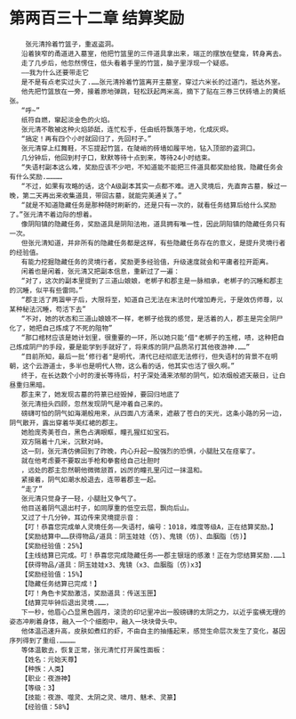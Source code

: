 # 第两百三十二章 结算奖励
        张元清拎着竹篮子，重返盗洞。
       沿着狭窄的甬道进入墓室，他把竹篮里的三件道具拿出来，端正的摆放在壁龛，转身离去。
       走了几步后，他忽然愣住，低头看着手里的竹篮，脑子里浮现一个疑惑。
       ——我为什么还要带走它
       是不是有点老实过头了.……张元清拎着竹篮离开主墓室，穿过六米长的过道门，抵达外室。
       他先把竹篮放在一旁，接着原地弹跳，轻松跃起两米高，摘下了贴在三券三伏砖墙上的黄纸张。
       “呼~”
       纸符自燃，窜起淡金色的火焰。
       张元清不敢被这种火焰舔舐，连忙松手，任由纸符飘落于地，化成灰烬。
       “搞定！再有四个小时就回归了，先回村子。”
       张元清穿上红舞鞋，不忘提起竹篮，在陡峭的砖墙如履平地，钻入顶部的盗洞口。
       几分钟后，他回到村子口，默默等待十点到来，等待24小时结束。
       “失语村副本这么难，奖励应该不少吧，不知道能不能把三件道具都奖励给我，隐藏任务会有什么奖励.…………
       “不过，如果有攻略的话，这个A级副本其实一点都不难。进入灵境后，先直奔古墓，躲过一晚，第二天再出来收集道具，带回古墓，就能完美通关了。”
       “就是不知道隐藏任务是那种随时刷新的，还是只有一次的，就看任务结算后给什么奖励了。”张元清不着边际的想着。
       像阴阳镇的隐藏任务，奖励道具是阴阳法袍，道具拥有唯一性，因此阴阳镇的隐藏任务只有一次。
       但张元清知道，并非所有的隐藏任务都是这样，有些隐藏任务存在的意义，是提升灵境行者的经验值。
       有能力挖掘隐藏任务的灵境行者，奖励更多经验值，升级速度就会和平庸者拉开距离。
       闲着也是闲着，张元清又把副本信息，重新过了一遍：
       “对了，这次的副本里提到了三道山娘娘，老梆子和郡主是一脉相承，老梆子的沉睡和郡主的沉睡，似平有些雷同。”
       “郡主活了两涸甲子后，大限将至，知道自己无法在末法时代增加寿元，于是效仿师尊，以某种秘法沉睡，苟活下去”
       “不对，她的状态和三道山娘娘不一样，老梆子给我的感觉，是活着的人，郡主是完全阴尸化了，她把自己炼成了不死的阻物”
       “那口棺材应该是她计划里，很重要的一环，所以她只能‘借"老梆子的玉棺，啧，这种把自己炼成阴尸的手段，要是能学到手就好了，将来炼的阴尸品质吊打其他夜游神.……”
       “目前所知，最后一批‘修行者"是明代，清代已经彻底无法修行，但失语村的背景不在明朝，这个云游道士，多半也是明代人物，这么看的话，他其实也活了很久啊。”
       终于，在长达数个小时的漫长等待后，村子深处涌来浓郁的阴气，如浓烟般遮天蔽日，让白昼重归黑暗。
       郡主来了，她发现古墓的符篆已经毁掉，要回归地底了
       张元清扭头四顾，忽然发现阴气是冲着自己来的。
       磅礴可怕的阴气如海潮般用来，从四面八方涌来，遮蔽了苍白的天光，这条小路的另一边，阴气散开，露出穿着华美红裙的郡主。
       她脸庞秀美苍白，黑色占满眼眶，瞳孔猩红如宝石。
       双方隔着十几米，沉默对峙。
       这一刻，张元清仿佛回到了昨晚，内心升起一股强烈的恐惧，小腿肚又在痉挛了。
       就在他考虑要不要取出手枪和拳套给自己壮胆时
       ，远处的郡主忽然朝他微微颔首，凶厉的瞳孔里闪过一抹温和。
       紧接着，阴气如潮水般退去，连带着郡主一起。
       “走了”
       张元清只觉身子一轻，小腿肚又争气了。
       他目送着阴气退出村子，如同厚重的低空云层，飘向后山。
       又过了十几分钟，耳边传来灵境提示音：
       【叮！恭喜您完成单人灵境任务――失语村，编号：1018，难度等级A，正在结算奖励。】
       【奖励结算中……获得物品/道具：阴玉娃娃（仿)、鬼镜（仿)、血胭脂〔仿)】
       【奖励经验值：25%】
       【主线结算已完成。叮！恭喜您完成隐藏任务―一郡主银瑶的感激！正在为您结算奖励.……1
       【获得物品/道具：阴玉娃娃x3、鬼镜（x3、血胭脂〔仿)x3】
       【奖励经验值：15%】
       【隐藏任务结算已完成！】
       【叮！角色卡奖励激活，奖励道具：传送玉匣】
       【结算完毕钟后退出灵境.……，
       下一秒，他眉心凸显黑色圆月，滚烫的印记里冲出一股磅礴的太阴之力，以近乎蛮横无理的姿态冲刷着身体，融入一个个细胞中，融入一块块骨头中。
       他体温迅速升高，皮肤如煮红的虾，不由自主的抽搐起来，感觉生命层次发生了变化，基因序列得到了重组.…………
       等体温散去，恢复正常，张元清忙打开属性面板：
       【姓名：元始天尊】
       【种族：人类】
       【职业：夜游神】
       【等级：3】
       【技能：夜游、噬灵、太阴之灵、啸月、魅术、灵篆】
       【经验值：58%】